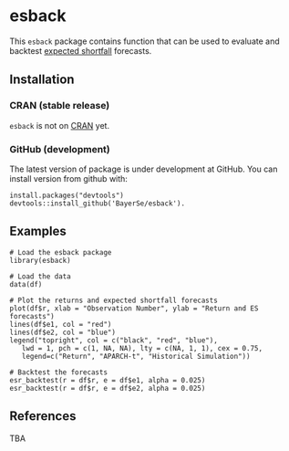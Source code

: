 # esback

This `esback` package contains function that can be used to evaluate and backtest
[expected shortfall](https://en.wikipedia.org/wiki/Expected_shortfall) forecasts.

## Installation

### CRAN (stable release)

`esback` is not on [CRAN](https://cran.r-project.org/) yet.

### GitHub (development)

The latest version of package is under development at GitHub. You can install version from github with:

    install.packages("devtools")
    devtools::install_github('BayerSe/esback').

## Examples

    # Load the esback package
    library(esback)
   
    # Load the data
    data(df)
    
    # Plot the returns and expected shortfall forecasts
    plot(df$r, xlab = "Observation Number", ylab = "Return and ES forecasts")
    lines(df$e1, col = "red")
    lines(df$e2, col = "blue")
    legend("topright", col = c("black", "red", "blue"), 
       lwd = 1, pch = c(1, NA, NA), lty = c(NA, 1, 1), cex = 0.75, 
       legend=c("Return", "APARCH-t", "Historical Simulation"))

    # Backtest the forecasts
    esr_backtest(r = df$r, e = df$e1, alpha = 0.025)
    esr_backtest(r = df$r, e = df$e2, alpha = 0.025)
    
## References

TBA
